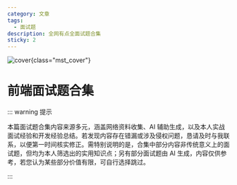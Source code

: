 ```yaml
---
category: 文章
tags:
  - 面试题
description: 全网有点全面试题合集
sticky: 2
---
```


<script setup>
import Read from "@components/Read.vue";
import Navigation from "./components/Navigation.vue";
</script>
<ClientOnly>
  <read></read>
</ClientOnly>



![cover](https://cdn.jsdelivr.net/gh/lsj97Blog/imgs@master/imgs/2025_04/前端面试题合集.png){class="mst_cover"}

<style>
@media (max-width: 992px) {
.mst_cover{
 height: 160px!important;
}
}

</style>

# 前端面试题合集

::: warning 提示

本篇面试题合集内容来源多元，涵盖网络资料收集、AI 辅助生成，以及本人实战面试经验和开发经验总结。若发现内容存在错漏或涉及侵权问题，恳请及时与我联系，以便第一时间核实修正。需特别说明的是，合集中部分内容非传统意义上的面试题，但均为本人筛选出的实用知识点；另有部分面试题由 AI 生成，内容仅供参考，若您认为某些部分价值有限，可自行选择跳过。

:::

<Navigation/>
